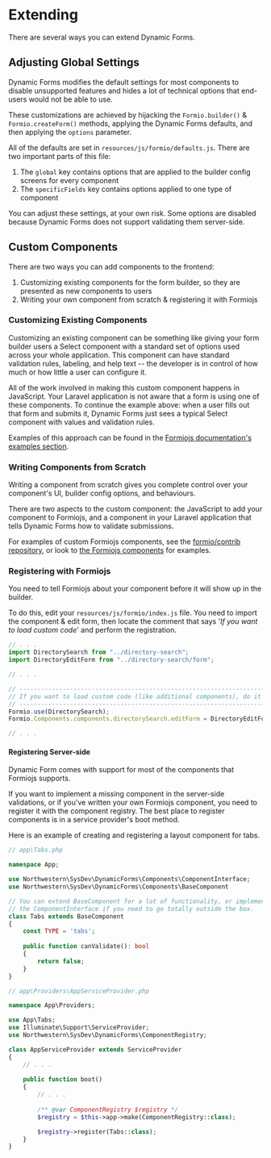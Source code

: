 # Extending
There are several ways you can extend Dynamic Forms.

## Adjusting Global Settings
Dynamic Forms modifies the default settings for most components to disable unsupported features and hides a lot of technical options that end-users would not be able to use.

These customizations are achieved by hijacking the `Formio.builder()` & `Formio.createForm()` methods, applying the Dynamic Forms defaults, and then applying the `options` parameter.

All of the defaults are set in `resources/js/formio/defaults.js`. There are two important parts of this file: 

1. The `global` key contains options that are applied to the builder config screens for every component
1. The `specificFields` key contains options applied to one type of component

You can adjust these settings, at your own risk. Some options are disabled because Dynamic Forms does not support validating them server-side.

## Custom Components
There are two ways you can add components to the frontend: 

1. Customizing existing components for the form builder, so they are presented as new components to users
1. Writing your own component from scratch & registering it with Formiojs

### Customizing Existing Components
Customizing an existing component can be something like giving your form builder users a Select component with a standard set of options used across your whole application. This component can have standard validation rules, labeling, and help text -- the developer is in control of how much or how little a user can configure it.

All of the work involved in making this custom component happens in JavaScript. Your Laravel application is not aware that a form is using one of these components. To continue the example above: when a user fills out that form and submits it, Dynamic Forms just sees a typical Select component with values and validation rules.  

Examples of this approach can be found in the [Formiojs documentation's examples section](https://formio.github.io/formio.js/app/examples/custombuilder.html).

### Writing Components from Scratch
Writing a component from scratch gives you complete control over your component's UI, builder config options, and behaviours. 

There are two aspects to the custom component: the JavaScript to add your component to Formiojs, and a component in your Laravel application that tells Dynamic Forms how to validate submissions.

For examples of custom Formiojs components, see the [formio/contrib repository](https://github.com/formio/contrib/tree/master/src/components), or look to [the Formiojs components](https://github.com/formio/formio.js/tree/master/src/components) for examples.

### Registering with Formiojs
You need to tell Formiojs about your component before it will show up in the builder.

To do this, edit your `resources/js/formio/index.js` file. You need to import the component & edit form, then locate the comment that says '*If you want to load custom code*' and perform the registration.

```js
// . . .
import DirectorySearch from "../directory-search";
import DirectoryEditForm from "../directory-search/form";

// . . .

// -------------------------------------------------------------------------
// If you want to load custom code (like additional components), do it here!
// -------------------------------------------------------------------------
Formio.use(DirectorySearch);
Formio.Components.components.directorySearch.editForm = DirectoryEditForm;

// . . .
```

#### Registering Server-side
Dynamic Form comes with support for most of the components that Formiojs supports.

If you want to implement a missing component in the server-side validations, or if you've written your own Formiojs component, you need to register it with the component registry. The best place to register components is in a service provider's boot method.

Here is an example of creating and registering a layout component for tabs.

```php
// app\Tabs.php

namespace App;

use Northwestern\SysDev\DynamicForms\Components\ComponentInterface;
use Northwestern\SysDev\DynamicForms\Components\BaseComponent

// You can extend BaseComponent for a lot of functionality, or implement 
// the ComponentInterface if you need to go totally outside the box.
class Tabs extends BaseComponent
{
    const TYPE = 'tabs';
    
    public function canValidate(): bool
    {
        return false;
    }
}
```

```php
// app\Providers\AppServiceProvider.php

namespace App\Providers;

use App\Tabs;
use Illuminate\Support\ServiceProvider;
use Northwestern\SysDev\DynamicForms\ComponentRegistry;

class AppServiceProvider extends ServiceProvider
{
    // . . .
    
    public function boot()
    {
        // . . .
        
        /** @var ComponentRegistry $registry */
        $registry = $this->app->make(ComponentRegistry::class);

        $registry->register(Tabs::class);
    }
}
```

